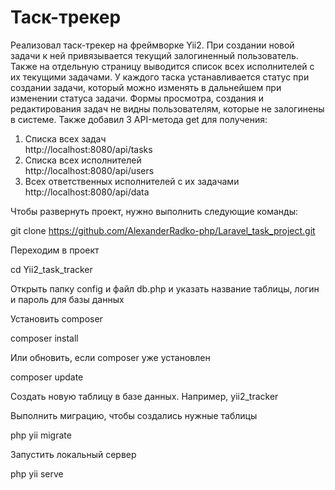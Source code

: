 # Таск-трекер

Реализовал таск-трекер на фреймворке Yii2. При создании новой задачи к ней привязывается текущий залогиненный пользователь. Также на отдельную страницу выводится список всех исполнителей с их текущими задачами. У каждого таска устанавливается статус при создании задачи, который можно изменять в дальнейшем при изменении статуса задачи. Формы просмотра, создания и редактирования задач не видны пользователям, которые не залогинены в системе. Также добавил 3 API-метода get для получения: </br>
1. Списка всех задач </br>
http://localhost:8080/api/tasks
2. Списка всех исполнителей </br>
http://localhost:8080/api/users
3. Всех ответственных исполнителей с их задачами </br>
http://localhost:8080/api/data

Чтобы развернуть проект, нужно выполнить следующие команды: </br>

git clone https://github.com/AlexanderRadko-php/Laravel_task_project.git

Переходим в проект </br>

cd Yii2_task_tracker

Открыть папку config и файл db.php и указать название таблицы, логин и пароль для базы данных </br>

Установить composer </br>

composer install

Или обновить, если composer уже установлен </br>

composer update

Создать новую таблицу в базе данных. Например, yii2_tracker </br>

Выполнить миграцию, чтобы создались нужные таблицы </br>

php yii migrate

Запустить локальный сервер </br>

php yii serve

